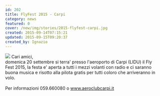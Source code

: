 ```yaml
---
id: 202
title: FlyFest 2015 - Carpi
category: news
featured: 0
cover: /new/img/stories/2015-flyfest-carpi.jpg
created: 2015-09-14T07:15:21
updated: 2015-09-15T09:20:37
created_by: Ignazio
---
```


<img class="float-start mr-3 max-w-[300px]" src="/new/img/stories/2015-flyfest-carpi.jpg"/>
Cari amici,<br/>
domenica 20 settembre si terra' presso l'aeroporto di Carpi (LIDU) il Fly Fest 2015, la festa e' aperta a tutti i mezzi volanti con radio e ci saranno buona musica e risotto alla pilota gratis per tutti coloro che arriveranno in volo.<br />
<br />
Per informazioni 059.660080 o <a href="http://www.aeroclubcarpi.it">www.aeroclubcarpi.it</a>
